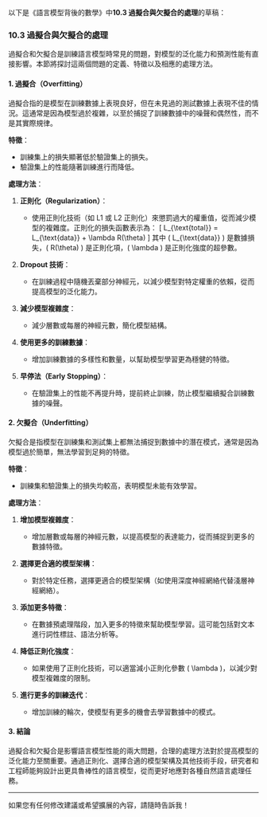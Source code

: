 以下是《語言模型背後的數學》中**10.3 過擬合與欠擬合的處理**的草稿：

### 10.3 過擬合與欠擬合的處理

過擬合和欠擬合是訓練語言模型時常見的問題，對模型的泛化能力和預測性能有直接影響。本節將探討這兩個問題的定義、特徵以及相應的處理方法。

#### 1. 過擬合（Overfitting）

過擬合指的是模型在訓練數據上表現良好，但在未見過的測試數據上表現不佳的情況。這通常是因為模型過於複雜，以至於捕捉了訓練數據中的噪聲和偶然性，而不是其實際規律。

**特徵**：
- 訓練集上的損失顯著低於驗證集上的損失。
- 驗證集上的性能隨著訓練進行而降低。

**處理方法**：
1. **正則化（Regularization）**：
   - 使用正則化技術（如 L1 或 L2 正則化）來懲罰過大的權重值，從而減少模型的複雜度。正則化的損失函數表示為：
     \[
     L_{\text{total}} = L_{\text{data}} + \lambda R(\theta)
     \]
     其中 \( L_{\text{data}} \) 是數據損失，\( R(\theta) \) 是正則化項，\( \lambda \) 是正則化強度的超參數。

2. **Dropout 技術**：
   - 在訓練過程中隨機丟棄部分神經元，以減少模型對特定權重的依賴，從而提高模型的泛化能力。

3. **減少模型複雜度**：
   - 減少層數或每層的神經元數，簡化模型結構。

4. **使用更多的訓練數據**：
   - 增加訓練數據的多樣性和數量，以幫助模型學習更為穩健的特徵。

5. **早停法（Early Stopping）**：
   - 在驗證集上的性能不再提升時，提前終止訓練，防止模型繼續擬合訓練數據的噪聲。

#### 2. 欠擬合（Underfitting）

欠擬合是指模型在訓練集和測試集上都無法捕捉到數據中的潛在模式，通常是因為模型過於簡單，無法學習到足夠的特徵。

**特徵**：
- 訓練集和驗證集上的損失均較高，表明模型未能有效學習。

**處理方法**：
1. **增加模型複雜度**：
   - 增加層數或每層的神經元數，以提高模型的表達能力，從而捕捉到更多的數據特徵。

2. **選擇更合適的模型架構**：
   - 對於特定任務，選擇更適合的模型架構（如使用深度神經網絡代替淺層神經網絡）。

3. **添加更多特徵**：
   - 在數據預處理階段，加入更多的特徵來幫助模型學習。這可能包括對文本進行詞性標註、語法分析等。

4. **降低正則化強度**：
   - 如果使用了正則化技術，可以適當減小正則化參數 \( \lambda \)，以減少對模型複雜度的限制。

5. **進行更多的訓練迭代**：
   - 增加訓練的輪次，使模型有更多的機會去學習數據中的模式。

#### 3. 結論

過擬合和欠擬合是影響語言模型性能的兩大問題，合理的處理方法對於提高模型的泛化能力至關重要。通過正則化、選擇合適的模型架構及其他技術手段，研究者和工程師能夠設計出更具魯棒性的語言模型，從而更好地應對各種自然語言處理任務。

---

如果您有任何修改建議或希望擴展的內容，請隨時告訴我！
